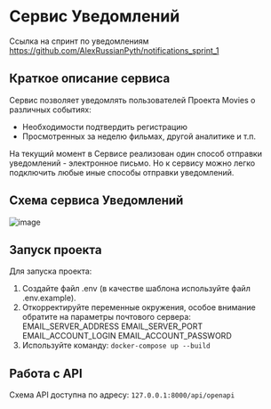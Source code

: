 # Сервис Уведомлений

Ссылка на спринт по уведомлениям https://github.com/AlexRussianPyth/notifications_sprint_1

## Краткое описание сервиса
Сервис позволяет уведомлять пользователей Проекта Movies о различных событиях:
- Необходимости подтвердить регистрацию
- Просмотренных за неделю фильмах, другой аналитике
и т.п.

На текущий момент в Сервисе реализован один способ отправки уведомлений - электронное письмо. Но к сервису можно легко подключить любые иные способы отправки уведомлений.
## Схема сервиса Уведомлений
![image](https://user-images.githubusercontent.com/78168466/198252273-3ccf5c86-26de-4cc5-bb7c-7dde8c28127c.png)

## Запуск проекта
Для запуска проекта:
1. Создайте файл .env (в качестве шаблона используйте файл .env.example).
2. Откорректируйте переменные окружения, особое внимание обратите на параметры почтового сервера:
EMAIL_SERVER_ADDRESS
EMAIL_SERVER_PORT
EMAIL_ACCOUNT_LOGIN
EMAIL_ACCOUNT_PASSWORD
3. Используйте команду:
```docker-compose up --build```

## Работа с API
Схема API доступна по адресу:
    ```127.0.0.1:8000/api/openapi```
